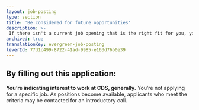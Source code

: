 ```yaml
---
layout: job-posting
type: section
title: 'Be considered for future opportunities'
description: >-
 If there isn't a current job opening that is the right fit for you, you can apply to be considered for future opportunities as they come up.
archived: true
translationKey: evergreen-job-posting
leverId: 77d1c499-8722-41ad-9985-e163d76b0e39
---
```



## By filling out this application:


**You’re indicating interest to work at CDS, generally.** You’re not applying for a specific job. As positions become available, applicants who meet the criteria may be contacted for an introductory call.